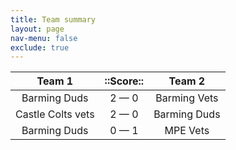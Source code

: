 ```yaml
---
title: Team summary
layout: page
nav-menu: false
exclude: true
---
```




|      Team 1       |  ::Score::  |    Team 2    |
|:-----------------:|:-----------:|:------------:|
|   Barming Duds    | 2 &mdash; 0 | Barming Vets |
| Castle Colts vets | 2 &mdash; 0 | Barming Duds |
|   Barming Duds    | 0 &mdash; 1 |   MPE Vets   |

 <br /><br /><br />